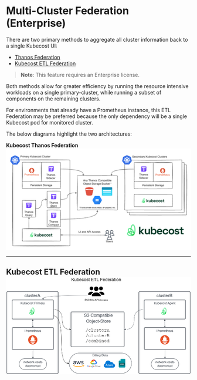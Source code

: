 Multi-Cluster Federation (Enterprise)
=====================================

There are two primary methods to aggregate all cluster information back to a single Kubecost UI:

- [Thanos Federation](./thanos-setup.md)
- [Kubecost ETL Federation](./federated-etl.md)

> **Note**: This feature requires an Enterprise license.

Both methods allow for greater efficiency by running the resource intensive workloads on a single primary-cluster, while running a subset of components on the remaining clusters.

For environments that already have a Prometheus instance, this ETL Federation may be preferred because the only dependency will be a single Kubecost pod for monitored cluster.

The below diagrams highlight the two architectures:

**Kubecost Thanos Federation**
![Thanos Overview](https://raw.githubusercontent.com/kubecost/docs/main/images/thanos-architecture.png)

----

**Kubecost ETL Federation**
![ETL Federation Overview](https://raw.githubusercontent.com/kubecost/docs/main/images/Kubecost-ETL-Federated-Architecture.png)
---

